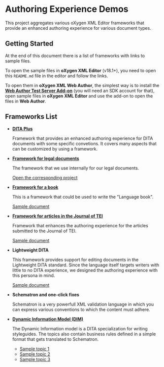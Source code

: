 # Authoring Experience Demos

This project aggregates various oXygen XML Editor frameworks that provide an enhanced authoring experience for various document types.


## Getting Started

At the end of this document there is a list of frameworks with links to sample files.

To open the sample files in **oXygen XML Editor** (v18.1+), you need to open this 
`README.md` file in the editor and follow the links.

To open them in **oXygen XML Web Author**, the simplest way is to install the 
[**Web Author Test Server Add-on**](https://www.oxygenxml.com/oxygen_webapp_add_on.html) 
(you will need an SDK account for that), open sample files in **oXygen XML Editor** 
and use the add-on to open the files in **Web Author**.

## Frameworks List

- [**DITA Plus**](sampleFrameworkExtension/) 
 
   Framework that provides an enhanced authoring experience for DITA documents with some specific convetions. It covers many aspects that can be customized by using a framework.

- [**Framework for legal documents**](legal/)

  The framework that we use internally for our legal documents.
  
  [Open the corresponding project](legal/legal.xpr)

- [**Framework for a book**](languageBook/)
  
  This is a framework that could be used to write the "Language book".
  
  [Sample document](languageBook/example/TheLanguageOfContentStrategy.xml)
  
- [**Framework for articles in the Journal of TEI**](jteiPlus/)

  Framework that enhances the authoring experience for the articles submitted to the Journal of TEI.

  [Sample document](jteiPlus/samples/JTEI/jtei_8_eide_source/DEMOjtei-8-eide-source.xml)

- **Lightweight DITA**
  
  This framework provides support for editing documents in the Lightweight DITA standard. Since the language itself targets writers with little to no DITA experience, we designed the authoring experience with this persona in mind.

  [Sample document](samples/lightweight.dita)

- **Schematron and one-click fixes**

  Schematron is a very powerfull XML validation language in which you can express various conventions to which the content must adhere.

- [**Dynamic Information Model (DIM)**](dim/)

  The Dynamic Information model is a DITA specialization for writing styleguides. The topics also contain business rules defined in a simple format that gets translated to Schematron.
  
  - [Sample topic 1](dim/test/avoidAttributeInElement/testTopic.dita)
  - [Sample topic 2](dim/test/avoidSemicolumnInListItems/testTopic.dita)
  - [Sample topic 3](dim/test/avoidWordInElement/testTopic.dita)


  
